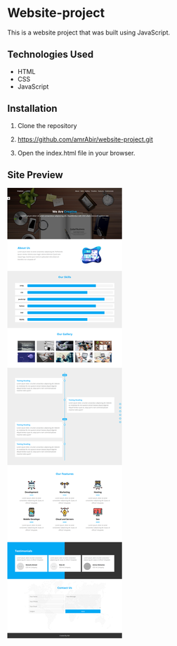 # Website-project
This is a website project that was built using JavaScript.

## Technologies Used
 - HTML
 - CSS
 - JavaScript

## Installation
1. Clone the repository
2. 
   https://github.com/amrAbir/website-project.git
   
4. Open the index.html file in your browser.

## Site Preview
![](https://github.com/amrAbir/Website-project/blob/main/preview.png)
